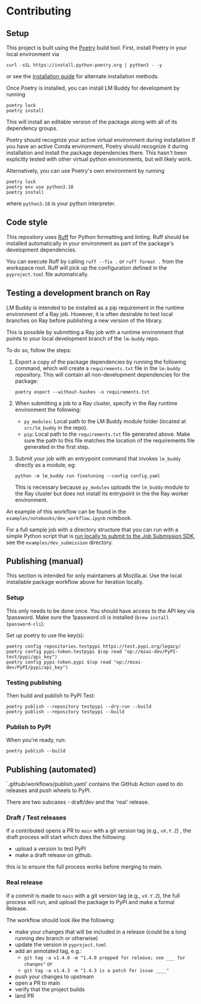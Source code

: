 # Contributing

## Setup

This project is built using the [Poetry](https://python-poetry.org/docs/) build tool.
First, install Poetry in your local environment via
```
curl -sSL https://install.python-poetry.org | python3 - -y
```
or see the [installation guide](https://python-poetry.org/docs/#installation)
for alternate installation methods.

Once Poetry is installed, you can install LM Buddy for development by running
```
poetry lock
poetry install
```
This will install an editable version of the package along with all of its dependency groups.

Poetry should recognize your active virtual environment during installation
If you have an active Conda environment, Poetry should recognize it during installation
and install the package dependencies there.
This hasn't been explicitly tested with other virtual python environments, but will likely work.

Alternatively, you can use Poetry's own environment by running
```
poetry lock
poetry env use python3.10
poetry install
```
where `python3.10` is your python interpreter.

## Code style

This repository uses [Ruff](https://docs.astral.sh/ruff/) for Python formatting and linting.
Ruff should be installed automatically in your environment as part of the package's
development dependencies.

You can execute Ruff by calling `ruff --fix .` or `ruff format .` from the workspace root.
Ruff will pick up the configuration defined in the `pyproject.toml` file automatically.

## Testing a development branch on Ray

LM Buddy is intended to be installed as a pip requirement in the runtime environment of a Ray job.
However, it is often desirable to test local branches on Ray before publishing a new version of the library.

This is possible by submitting a Ray job with a runtime environment that points to your
local development branch of the `lm-buddy` repo.

To do so, follow the steps:

1. Export a copy of the package dependencies by running the following command, which will create a `requirements.txt` file in the `lm-buddy` repository. 
This will contain all non-development dependencies for the package:

    ```
    poetry export --without-hashes -o requirements.txt
    ```

2. When submitting a job to a Ray cluster, specify in the Ray runtime environment the following:

    - `py_modules`: Local path to the LM Buddy module folder (located at `src/lm_buddy` in the repo).
    - `pip`: Local path to the `requirements.txt` file generated above. Make sure the path to this file
    matches the location of the requirements file generated in the first step. 

3. Submit your job with an entrypoint command that invokes `lm_buddy` directly as a module, eg:

    ```
    python -m lm_buddy run finetuning --config config.yaml
    ```

    This is necessary because `py_modules` uploads the `lm_buddy` module to the Ray cluster
    but does not install its entrypoint in the the Ray worker environment.

An example of this workflow can be found in the `examples/notebooks/dev_workflow.ipynb` notebook.

For a full sample job with a directory structure that you can run with a simple Python script that is 
[run locally to submit to the Job Submission SDK](https://docs.ray.io/en/latest/cluster/running-applications/job-submission/sdk.html#submitting-a-ray-job), 
see the `examples/dev_submission` directory.

## Publishing (manual)

This section is intended for only maintainers at Mozilla.ai.
Use the local installable package workflow above for iteration locally.

### Setup

This only needs to be done once.
You should have access to the API key via 1password. 
Make sure the 1password cli is installed (`brew install 1password-cli`).

Set up poetry to use the key(s):

```
poetry config repositories.testpypi https://test.pypi.org/legacy/
poetry config pypi-token.testpypi $(op read "op://mzai-dev/PyPI-test/pypi/api_key")
poetry config pypi-token.pypi $(op read "op://mzai-dev/PyPI/pypi/api_key")
```


### Testing publishing 

Then build and publish to PyPI Test:

```
poetry publish --repository testpypi --dry-run --build
poetry publish --repository testpypi --build
```

### Publish to PyPI

When you're ready, run:

```
poetry publish --build
```

## Publishing  (automated)

`.github/workflows/publish.yaml' contains the GitHub Action used to do releases and push wheels to PyPI.

There are two subcases - draft/dev and the 'real' release.


### Draft / Test releases

If a contributed opens a PR to `main` with a git version tag (e.g., `vX.Y.Z`) , the draft process will start which does the following:

- upload a version to test PyPI 
- make a draft release on github.


this is to ensure the full process works before merging to main.


### Real release

If a commit is made to `main` with a git version tag (e.g., `vX.Y.Z`), the full process will run, and upload the package to PyPI and make a formal Release. 


The workflow should look like the following:

- make your changes that will be included in a release (could be a long running dev branch or otherwise)
- update the version in `pyproject.toml`
- add an annotated tag, e.g.:
  * `git tag -a v1.4.0 -m "1.4.0 prepped for release; see ___ for changes"` or
  * `git tag -a v1.4.3 -m "1.4.3 is a patch for issue ____"`
- push your changes to upstream 
- open a PR to main
- verify that the project builds
- land PR






